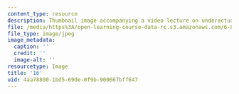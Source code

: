 ```yaml
---
content_type: resource
description: Thumbnail image accompanying a video lecture on underactuated robotics.
file: /media/https%3A/open-learning-course-data-rc.s3.amazonaws.com/6-832-underactuated-robotics-spring-2009/4aa788001bd569de0f9b900667bff647_16.jpg
file_type: image/jpeg
image_metadata:
  caption: ''
  credit: ''
  image-alt: ''
resourcetype: Image
title: '16'
uid: 4aa78800-1bd5-69de-0f9b-900667bff647
---
```

